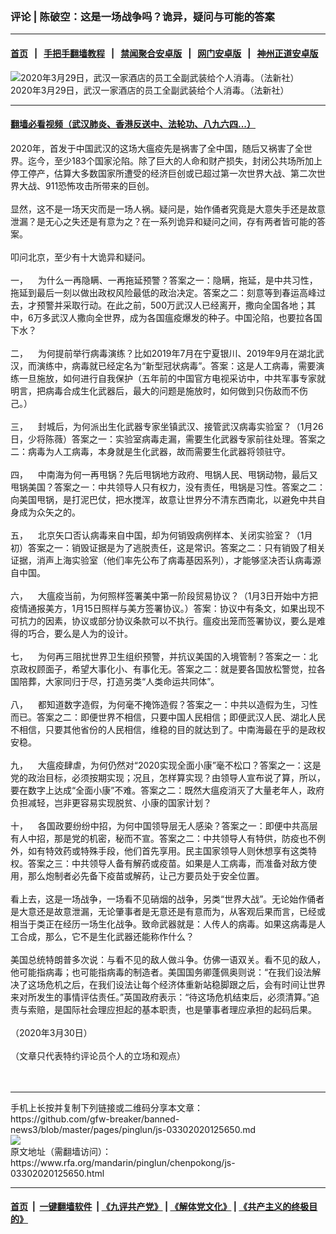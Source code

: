 ### 评论 | 陈破空：这是一场战争吗？诡异，疑问与可能的答案
------------------------

#### [首页](https://github.com/gfw-breaker/banned-news3/blob/master/README.md) &nbsp;&nbsp;|&nbsp;&nbsp; [手把手翻墙教程](https://github.com/gfw-breaker/guides/wiki) &nbsp;&nbsp;|&nbsp;&nbsp; [禁闻聚合安卓版](https://github.com/gfw-breaker/bn-android) &nbsp;&nbsp;|&nbsp;&nbsp; [网门安卓版](https://github.com/oGate2/oGate) &nbsp;&nbsp;|&nbsp;&nbsp; [神州正道安卓版](https://github.com/SzzdOgate/update) 



<div id="headerimg">
 <img alt="2020年3月29日，武汉一家酒店的员工全副武装给个人消毒。（法新社）" src="https://www.rfa.org/mandarin/pinglun/chenpokong/js-03302020125650.html/000_1Q92AC.jpg/@@images/0effc79e-823d-47ec-88b7-6156ca48ce90.jpeg" title="2020年3月29日，武汉一家酒店的员工全副武装给个人消毒。（法新社）"/>
 <div id="headerimgcontents">
  <div id="headerimgcaption">
   <span>
    2020年3月29日，武汉一家酒店的员工全副武装给个人消毒。（法新社）
   </span>
   <!-- zoomattribute -->
  </div>
  <!-- headerimgcaption -->
 </div>
 <!-- headerimagecontents -->
</div>

<hr/>


#### [翻墙必看视频（武汉肺炎、香港反送中、法轮功、八九六四...）](https://github.com/gfw-breaker/banned-news3/blob/master/pages/link3.md)

<div id="storytext">
 <div>
  <div class="slot_header">
  </div>
 </div>
 <p>
  2020年，首发于中国武汉的这场大瘟疫先是祸害了全中国，随后又祸害了全世界。迄今，至少183个国家沦陷。除了巨大的人命和财产损失，封闭公共场所加上停工停产，估算大多数国家所遭受的经济巨创或已超过第一次世界大战、第二次世界大战、911恐怖攻击所带来的巨创。
  <br/>
  <br/>
  显然，这不是一场天灾而是一场人祸。疑问是，始作俑者究竟是大意失手还是故意泄漏？是无心之失还是有意为之？在一系列诡异和疑问之间，存有两者皆可能的答案。
  <br/>
  <br/>
  叩问北京，至少有十大诡异和疑问。
  <br/>
  <br/>
  一，    为什么一再隐瞒、一再拖延预警？答案之一：隐瞒，拖延，是中共习性，拖延到最后一刻以做出政权风险最低的政治决定。答案之二：刻意等到春运高峰过去，才预警并采取行动。在此之前，500万武汉人已经离开，撒向全国各地；其中，6万多武汉人撒向全世界，成为各国瘟疫爆发的种子。中国沦陷，也要拉各国下水？
  <br/>
  <br/>
  二，    为何提前举行病毒演练？比如2019年7月在宁夏银川、2019年9月在湖北武汉，而演练中，病毒就已经定名为“新型冠状病毒”。答案：这是人工病毒，需要演练一旦施放，如何进行自我保护（五年前的中国官方电视采访中，中共军事专家就明言，把病毒合成生化武器后，最大的问题是施放时，如何做到只伤敌而不伤己。）
  <br/>
  <br/>
  三，    封城后，为何派出生化武器专家坐镇武汉、接管武汉病毒实验室？（1月26日，少将陈薇）答案之一：实验室病毒走漏，需要生化武器专家前往处理。答案之二：病毒为人工病毒，本身就是生化武器，故而需要生化武器将领驻守。
  <br/>
  <br/>
  四，    中南海为何一再甩锅？先后甩锅地方政府、甩锅人民、甩锅动物，最后又甩锅美国？答案之一：中共领导人只有权力，没有责任，甩锅是习性。答案之二：向美国甩锅，是打泥巴仗，把水搅浑，故意让世界分不清东西南北，以避免中共自身成为众矢之的。
  <br/>
  <br/>
  五，    北京矢口否认病毒来自中国，却为何销毁病例样本、关闭实验室？（1月初）答案之一：销毁证据是为了逃脱责任，这是常识。答案之二：只有销毁了相关证据，消声上海实验室（他们率先公布了病毒基因系列），才能够坚决否认病毒源自中国。
  <br/>
  <br/>
  六，    大瘟疫当前，为何照样签署美中第一阶段贸易协议？（1月3日开始中方把疫情通报美方，1月15日照样与美方签署协议。）答案：协议中有条文，如果出现不可抗力的因素，协议或部分协议条款可以不执行。瘟疫出笼而签署协议，要么是难得的巧合，要么是人为的设计。
  <br/>
  <br/>
  七，    为何再三阻扰世界卫生组织预警，并抗议美国的入境管制？答案之一：北京政权顾面子，希望大事化小、有事化无。答案之二：就是要各国放松警觉，拉各国陪葬，大家同归于尽，打造另类“人类命运共同体”。
  <br/>
  <br/>
  八，    都知道数字造假，为何毫不掩饰造假？答案之一：中共以造假为生，习性而已。答案之二：即便世界不相信，只要中国人民相信；即便武汉人民、湖北人民不相信，只要其他省份的人民相信，维稳的目的就达到了。中南海最在乎的是政权安稳。
  <br/>
  <br/>
  九，    大瘟疫肆虐，为何仍然对“2020实现全面小康”毫不松口？答案之一：这是党的政治目标，必须按期实现；况且，怎样算实现？由领导人宣布说了算，所以，要在数字上达成“全面小康”不难。答案之二：既然大瘟疫消灭了大量老年人，政府负担减轻，岂非更容易实现脱贫、小康的国家计划？
  <br/>
  <br/>
  十，    各国政要纷纷中招，为何中国领导层无人感染？答案之一：即便中共高层有人中招，那是党的机密，秘而不宣。答案之二：中共领导人有特供，防疫也不例外，如有特效药或特殊手段，他们首先享用。民主国家领导人则休想享有这类特权。答案之三：中共领导人备有解药或疫苗。如果是人工病毒，而准备对敌方使用，那么炮制者必先备下疫苗或解药，让己方要员处于安全位置。
  <br/>
  <br/>
  看上去，这是一场战争，一场看不见硝烟的战争，另类“世界大战”。无论始作俑者是大意还是故意泄漏，无论肇事者是无意还是有意而为，从客观后果而言，已经或相当于类正在经历一场生化战争。致命武器就是：人传人的病毒。如果这病毒是人工合成，那么，它不是生化武器还能称作什么？
  <br/>
  <br/>
  美国总统特朗普多次说：与看不见的敌人做斗争。仿佛一语双关。看不见的敌人，他可能指病毒；也可能指病毒的制造者。美国国务卿蓬佩奥则说：“在我们设法解决了这场危机之后，在我们设法让每个经济体重新站稳脚跟之后，会有时间让世界来对所发生的事情评估责任。”英国政府表示：“待这场危机结束后，必须清算。”追责与索赔，是国际社会理应担起的基本职责，也是肇事者理应承担的起码后果。
  <br/>
  <br/>
  （2020年3月30日）
  <br/>
  <br/>
  （文章只代表特约评论员个人的立场和观点）
  <br/>
  <br/>
  <br/>
 </p>
</div>

<hr/>
手机上长按并复制下列链接或二维码分享本文章：<br/>
https://github.com/gfw-breaker/banned-news3/blob/master/pages/pinglun/js-03302020125650.md <br/>
<a href='https://github.com/gfw-breaker/banned-news3/blob/master/pages/pinglun/js-03302020125650.md'><img src='https://github.com/gfw-breaker/banned-news3/blob/master/pages/pinglun/js-03302020125650.md.png'/></a> <br/>
原文地址（需翻墙访问）：https://www.rfa.org/mandarin/pinglun/chenpokong/js-03302020125650.html


------------------------
#### [首页](https://github.com/gfw-breaker/banned-news3/blob/master/README.md) &nbsp;|&nbsp; [一键翻墙软件](https://github.com/gfw-breaker/nogfw/blob/master/README.md) &nbsp;| [《九评共产党》](https://github.com/gfw-breaker/9ping.md/blob/master/README.md#九评之一评共产党是什么) | [《解体党文化》](https://github.com/gfw-breaker/jtdwh.md/blob/master/README.md) | [《共产主义的终极目的》](https://github.com/gfw-breaker/gczydzjmd.md/blob/master/README.md)


<img src='http://gfw-breaker.win/banned-news3/pages/pinglun/js-03302020125650.md' width='0px' height='0px'/>